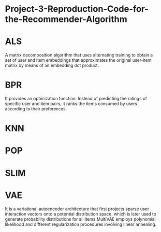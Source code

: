 # Project-3-Reproduction-Code-for-the-Recommender-Algorithm

# ALS
A matrix decomposition algorithm that uses alternating training to obtain a set of user and item embeddings that approximates the original user-item matrix by means of an embedding dot product.

# BPR
It provides an optimization function. Instead of predicting the ratings of specific user and item pairs, it ranks the items consumed by users according to their preferences.

# KNN

# POP

# SLIM


# VAE
It is a variational autoencoder architecture that first projects sparse user interaction vectors onto a potential distribution space, which is later used to generate probability distributions for all items.MultiVAE employs polynomial likelihood and different regularization procedures involving linear annealing.

